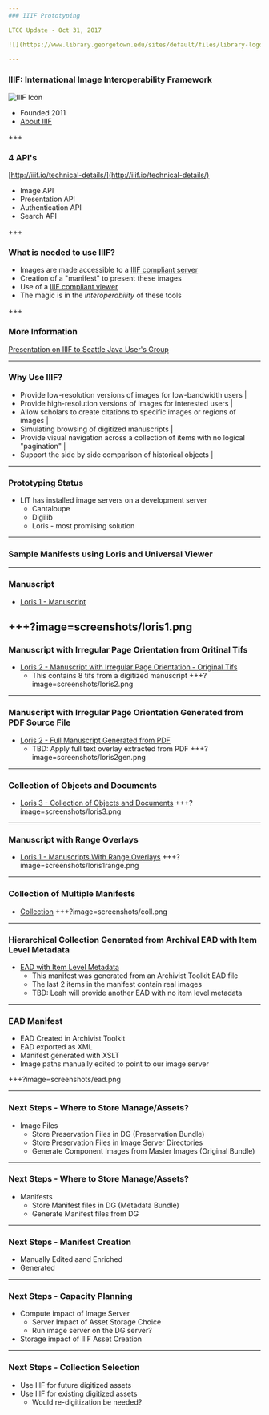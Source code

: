 ```yaml
---
### IIIF Prototyping

LTCC Update - Oct 31, 2017

![](https://www.library.georgetown.edu/sites/default/files/library-logo.png)

---
```


### IIIF: International Image Interoperability Framework

![IIIF Icon](https://upload.wikimedia.org/wikipedia/commons/e/e8/International_Image_Interoperability_Framework_logo.png)
- Founded 2011
- [About IIIF](http://iiif.io/about/)

+++

### 4 API's

[http://iiif.io/technical-details/](http://iiif.io/technical-details/)

- Image API
- Presentation API
- Authentication API
- Search API

+++

### What is needed to use IIIF?

- Images are made accessible to a [IIIF compliant server](http://iiif.io/apps-demos/#image-servers)
- Creation of a "manifest" to present these images
- Use of a [IIIF compliant viewer](http://iiif.io/apps-demos/#image-viewing-clients)
- The magic is in the *interoperability* of these tools

+++ 

### More Information

[Presentation on IIIF to Seattle Java User's Group](https://github.com/terrywbrady/iiif-seajug/blob/master/README.md)

---  

### Why Use IIIF?

- Provide low-resolution versions of images for low-bandwidth users |
- Provide high-resolution versions of images for interested users |
- Allow scholars to create citations to specific images or regions of images |
- Simulating browsing of digitized manuscripts |
- Provide visual navigation across a collection of items with no logical "pagination" |
- Support the side by side comparison of historical objects |

---

### Prototyping Status

- LIT has installed image servers on a development server
  - Cantaloupe
  - Digilib
  - Loris - most promising solution
  
--- 

### Sample Manifests using Loris and Universal Viewer

---

### Manuscript
- [Loris 1 - Manuscript](http://universalviewer.io/uv.html?manifest=https://raw.githubusercontent.com/Georgetown-University-Libraries/testManifests/master/loris1.json)

+++?image=screenshots/loris1.png
---

### Manuscript with Irregular Page Orientation from Oritinal Tifs
- [Loris 2 - Manuscript with Irregular Page Orientation - Original Tifs](http://universalviewer.io/uv.html?manifest=https://raw.githubusercontent.com/Georgetown-University-Libraries/testManifests/master/loris2.json)
  - This contains 8 tifs from a digitized manuscript
+++?image=screenshots/loris2.png

---

### Manuscript with Irregular Page Orientation Generated from PDF Source File
- [Loris 2 - Full Manuscript Generated from PDF](http://universalviewer.io/uv.html?manifest=https://raw.githubusercontent.com/Georgetown-University-Libraries/testManifests/master/burst1.json)  
  - TBD: Apply full text overlay extracted from PDF
+++?image=screenshots/loris2gen.png

---

### Collection of Objects and Documents
  
- [Loris 3 - Collection of Objects and Documents](http://universalviewer.io/uv.html?manifest=https://raw.githubusercontent.com/Georgetown-University-Libraries/testManifests/master/loris3.json)
+++?image=screenshots/loris3.png

---

### Manuscript with Range Overlays
- [Loris 1 - Manuscripts With Range Overlays](http://universalviewer.io/uv.html?manifest=https://raw.githubusercontent.com/Georgetown-University-Libraries/testManifests/master/loris1seq.json)
+++?image=screenshots/loris1range.png

---

### Collection of Multiple Manifests

- [Collection](http://universalviewer.io/uv.html?manifest=https://raw.githubusercontent.com/Georgetown-University-Libraries/testManifests/master/collection.json)
+++?image=screenshots/coll.png

---

### Hierarchical Collection Generated from Archival EAD with Item Level Metadata

- [EAD with Item Level Metadata](http://universalviewer.io/uv.html?manifest=https://raw.githubusercontent.com/Georgetown-University-Libraries/testManifests/master/ead.json)
  - This manifest was generated from an Archivist Toolkit EAD file
  - The last 2 items in the manifest contain real images
  - TBD: Leah will provide another EAD with no item level metadata
  
---

### EAD Manifest
- EAD Created in Archivist Toolkit
- EAD exported as XML
- Manifest generated with XSLT
- Image paths manually edited to point to our image server
  
+++?image=screenshots/ead.png

---

### Next Steps - Where to Store Manage/Assets?

- Image Files
  -  Store Preservation Files in DG (Preservation Bundle)
  -  Store Preservation Files in Image Server Directories 
  -  Generate Component Images from Master Images (Original Bundle)

---

### Next Steps - Where to Store Manage/Assets?

- Manifests
  - Store Manifest files in DG (Metadata Bundle)
  - Generate Manifest files from DG

---

### Next Steps - Manifest Creation

- Manually Edited aand Enriched
- Generated

---

### Next Steps - Capacity Planning

- Compute impact of Image Server
  - Server Impact of Asset Storage Choice
  - Run image server on the DG server?
- Storage impact of IIIF Asset Creation

---

### Next Steps - Collection Selection

- Use IIIF for future digitized assets
- Use IIIF for existing digitized assets
  - Would re-digitization be needed?

